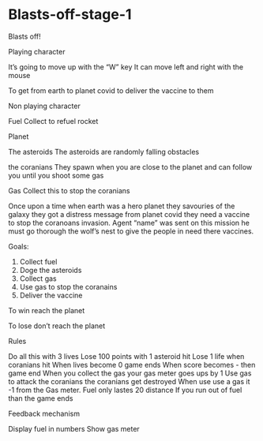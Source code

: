 # Blasts-off-stage-1

Blasts off!


Playing character

It’s going to move up with the “W” key
It can move left and right with the mouse

To get from earth to planet covid to deliver the vaccine to them

Non playing character

Fuel
Collect to refuel rocket

Planet

The asteroids
The asteroids are randomly falling obstacles

 the coranians
They spawn when you are close to the planet and can follow you until you shoot some gas

Gas
Collect this to stop the coranians

Once upon a time when earth was a hero planet they savouries of the galaxy they got a distress message from planet covid they need a vaccine to stop the coranoans invasion. Agent “name” was sent on this mission he must go thorough the wolf’s nest to give the people in need there vaccines.


Goals:
1. Collect fuel
2. Doge the asteroids 
3. Collect gas
4. Use gas to stop the coranains
5. Deliver the vaccine

To win reach the planet

To lose don’t reach the planet

Rules

Do all this with 3 lives
Lose 100 points with 1 asteroid hit
Lose 1 life when coranians hit
When lives become 0 game ends
When score becomes - then game end
When you collect the gas your gas meter goes ups by 1
Use gas to attack the coranians the coranians get destroyed 
When use use a gas it -1 from the Gas meter.
Fuel only lastes 20 distance
If you run out of fuel than the game ends

Feedback mechanism

Display fuel in numbers
Show gas meter
